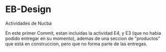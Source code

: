 # EB-Design
Actividades de Nucba 

En este primer Commit, estan incluidas la actividad E4, y E3 (que no habia podido entregar en su momento), ademas de una seccion de "productos" que está en construccion, pero que no forma parte de las entregas.
